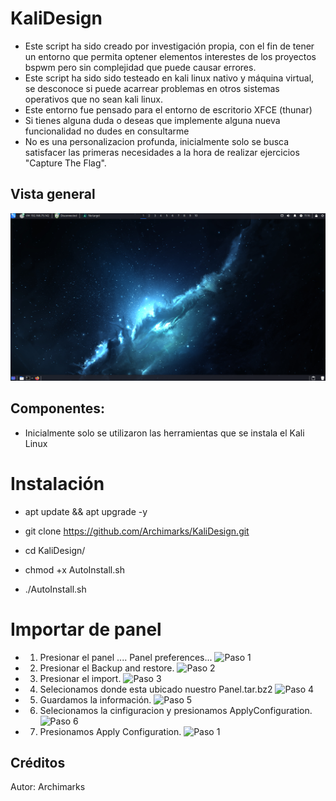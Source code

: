 # KaliDesign

- Este script ha sido creado por investigación propia, con el fin de tener un entorno que permita optener elementos interestes de los proyectos bspwm pero sin complejidad que puede causar errores.
- Este script ha sido sido testeado en kali linux nativo y máquina virtual, se desconoce si puede acarrear problemas en otros sistemas operativos que no sean kali linux.
- Este entorno fue pensado para el entorno de escritorio XFCE (thunar)
- Si tienes alguna duda o deseas que implemente alguna nueva funcionalidad no dudes en consultarme
- No es una personalizacion profunda, inicialmente solo se busca satisfacer las primeras necesidades a la hora de realizar ejercicios "Capture The Flag".

## Vista general

![Preview Entorno](/Preview/Preview.png "KaliDesing by Archimarks")

## Componentes:

- Inicialmente solo se utilizaron las herramientas que se instala el Kali Linux

# Instalación

- apt update && apt upgrade -y

- git clone https://github.com/Archimarks/KaliDesign.git

- cd KaliDesign/

- chmod +x AutoInstall.sh

- ./AutoInstall.sh

# Importar de panel

- 1. Presionar el panel .... Panel preferences...
     ![Paso 1](/Preview/Imagen_1)

- 2. Presionar el Backup and restore.
     ![Paso 2](/Preview/Imagen_2)

- 3. Presionar el import.
     ![Paso 3](/Preview/Imagen_3)

- 4. Selecionamos donde esta ubicado nuestro Panel.tar.bz2
     ![Paso 4](/Preview/Imagen_4)

- 5. Guardamos la información.
     ![Paso 5](/Preview/Imagen_5)

- 6. Selecionamos la cinfiguracion y presionamos ApplyConfiguration.
     ![Paso 6](/Preview/Imagen_6)

- 7. Presionamos Apply Configuration.
     ![Paso 1](/Preview/Imagen_7)

## Créditos

Autor: Archimarks

